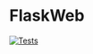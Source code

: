 # FlaskWeb

[![Tests](https://github.com/ikasare/FlaskWeb/actions/workflows/test.yaml/badge.svg)](https://github.com/ikasare/FlaskWeb/actions/workflows/test.yaml)
